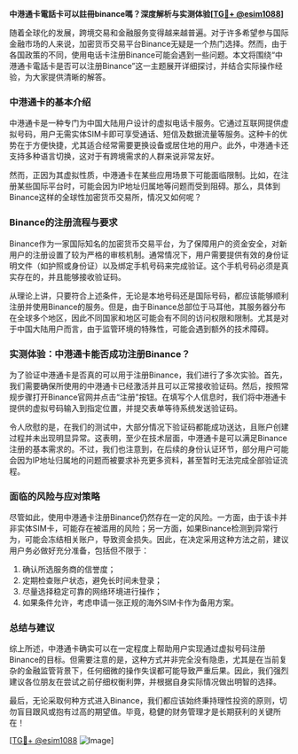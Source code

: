 **中港通卡電話卡可以註冊binance嗎？深度解析与实测体验[[TG💪+ @esim1088](https://t.me/s/esim1088)]**

随着全球化的发展，跨境交易和金融服务变得越来越普遍。对于许多希望参与国际金融市场的人来说，加密货币交易平台Binance无疑是一个热门选择。然而，由于各国政策的不同，使用电话卡注册Binance可能会遇到一些问题。本文将围绕“中港通卡電話卡是否可以注册Binance”这一主题展开详细探讨，并结合实际操作经验，为大家提供清晰的解答。

### 中港通卡的基本介绍

中港通卡是一种专门为中国大陆用户设计的虚拟电话卡服务。它通过互联网提供虚拟号码，用户无需实体SIM卡即可享受通话、短信及数据流量等服务。这种卡的优势在于方便快捷，尤其适合经常需要更换设备或居住地的用户。此外，中港通卡还支持多种语言切换，这对于有跨境需求的人群来说非常友好。

然而，正因为其虚拟性质，中港通卡在某些应用场景下可能面临限制。比如，在注册某些国际平台时，可能会因为IP地址归属地等问题而受到阻碍。那么，具体到Binance这样的全球性加密货币交易所，情况又如何呢？

### Binance的注册流程与要求

Binance作为一家国际知名的加密货币交易平台，为了保障用户的资金安全，对新用户的注册设置了较为严格的审核机制。通常情况下，用户需要提供有效的身份证明文件（如护照或身份证）以及绑定手机号码来完成验证。这个手机号码必须是真实存在的，并且能够接收验证码。

从理论上讲，只要符合上述条件，无论是本地号码还是国际号码，都应该能够顺利注册并使用Binance的服务。但是，由于Binance总部位于马耳他，其服务器分布在全球多个地区，因此不同国家和地区可能会有不同的访问权限和限制。尤其是对于中国大陆用户而言，由于监管环境的特殊性，可能会遇到额外的技术障碍。

### 实测体验：中港通卡能否成功注册Binance？

为了验证中港通卡是否真的可以用于注册Binance，我们进行了多次实验。首先，我们需要确保所使用的中港通卡已经激活并且可以正常接收验证码。然后，按照常规步骤打开Binance官网并点击“注册”按钮。在填写个人信息时，我们将中港通卡提供的虚拟号码输入到指定位置，并提交表单等待系统发送验证码。

令人欣慰的是，在我们的测试中，大部分情况下验证码都能成功送达，且账户创建过程并未出现明显异常。这表明，至少在技术层面，中港通卡是可以满足Binance注册的基本需求的。不过，我们也注意到，在后续的身份认证环节，部分用户可能会因为IP地址归属地的问题而被要求补充更多资料，甚至暂时无法完成全部验证流程。

### 面临的风险与应对策略

尽管如此，使用中港通卡注册Binance仍然存在一定的风险。一方面，由于该卡并非实体SIM卡，可能存在被滥用的风险；另一方面，如果Binance检测到异常行为，可能会冻结相关账户，导致资金损失。因此，在决定采用这种方法之前，建议用户务必做好充分准备，包括但不限于：

1. 确认所选服务商的信誉度；
2. 定期检查账户状态，避免长时间未登录；
3. 尽量选择稳定可靠的网络环境进行操作；
4. 如果条件允许，考虑申请一张正规的海外SIM卡作为备用方案。

### 总结与建议

综上所述，中港通卡确实可以在一定程度上帮助用户实现通过虚拟号码注册Binance的目标。但需要注意的是，这种方式并非完全没有隐患，尤其是在当前复杂的金融监管背景下，任何细微的操作失误都可能导致严重后果。因此，我们强烈建议各位朋友在尝试之前仔细权衡利弊，并根据自身实际情况做出明智的选择。

最后，无论采取何种方式进入Binance，我们都应该始终秉持理性投资的原则，切勿盲目跟风或抱有过高的期望值。毕竟，稳健的财务管理才是长期获利的关键所在！

[[TG💪+ @esim1088](https://t.me/s/esim1088) ![Image](https://i.postimg.cc/4NQfJmqS/Snipaste-2025-05-13-00-14-12.png)]